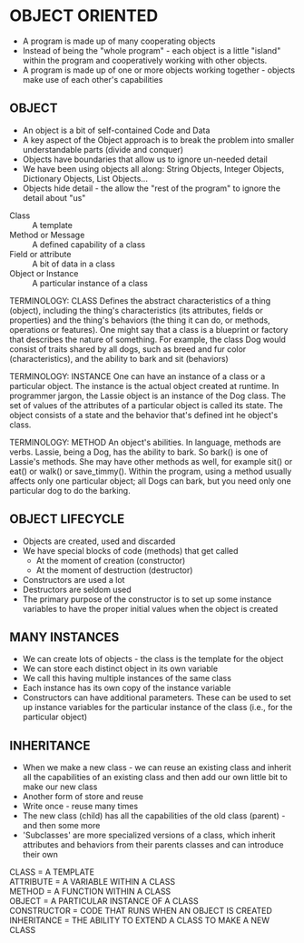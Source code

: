 # OBJECT ORIENTED
* A program is made up of many cooperating objects
* Instead of being the "whole program" - each object is a little
"island" within the program and cooperatively working with other objects.
* A program is made up of one or more objects working together - objects
make use of each other's capabilities

## OBJECT
* An object is a bit of self-contained Code and Data
* A key aspect of the Object approach is to break the problem into smaller
understandable parts (divide and conquer)
* Objects have boundaries that allow us to ignore un-needed detail
* We have been using objects all along: String Objects, Integer Objects,
Dictionary Objects, List Objects...
* Objects hide detail - the allow the "rest of the program" to ignore the
detail about "us"

<dl>
  <dt>Class</dt>
  <dd>A template</dd>
  <dt>Method or Message</dt>
  <dd>A defined capability of a class</dd>
  <dt>Field or attribute</dt>
  <dd>A bit of data in a class</dd>
  <dt>Object or Instance</dt>
  <dd>A particular instance of a class</dd>

TERMINOLOGY: CLASS
Defines the abstract characteristics of a thing (object), including the thing's characteristics (its attributes, fields or properties) and the thing's behaviors (the thing it can do, or methods, operations or features). One might say that a class is a blueprint or factory that describes the nature of something. For example, the class Dog would consist of traits shared by all dogs, such as breed and fur color (characteristics), and the ability to bark and sit (behaviors)

TERMINOLOGY: INSTANCE
One can have an instance of a class or a particular object. The instance is the actual object created at runtime. In programmer jargon, the Lassie object is an instance of the Dog class. The set of values of the attributes of a particular object is called its state. The object consists of a state and the behavior that's defined int he object's class. 

TERMINOLOGY: METHOD
An object's abilities. In language, methods are verbs. Lassie, being a Dog, has the ability to bark. So bark() is one of Lassie's methods. She may have other methods as well, for example sit() or eat() or walk() or save_timmy(). Within the program, using a method usually affects only one particular object; all Dogs can bark, but you need only one particular dog to do the barking.

## OBJECT LIFECYCLE
* Objects are created, used and discarded
* We have special blocks of code (methods) that get called
	* At the moment of creation (constructor)
	* At the moment of destruction (destructor)
* Constructors are used a lot
* Destructors are seldom used
* The primary purpose of the constructor is to set up some instance variables to have the proper initial values when the object is created

## MANY INSTANCES
* We can create lots of objects - the class is the template for the object
* We can store each distinct object in its own variable
* We call this having multiple instances of the same class
* Each instance has its own copy of the instance variable
* Constructors can have additional parameters. These can be used to set up instance variables for the particular instance of the class (i.e., for the particular object)

## INHERITANCE
* When we make a new class - we can reuse an existing class and inherit all the capabilities of an existing class and then add our own little bit to make our new class
* Another form of store and reuse
* Write once - reuse many times
* The new class (child) has all the capabilities of the old class (parent) - and then some more
* 'Subclasses' are more specialized versions of a class, which inherit attributes and behaviors from their parents classes and can introduce their own


CLASS = A TEMPLATE  
ATTRIBUTE = A VARIABLE WITHIN A CLASS  
METHOD = A FUNCTION WITHIN A CLASS  
OBJECT = A PARTICULAR INSTANCE OF A CLASS  
CONSTRUCTOR = CODE THAT RUNS WHEN AN OBJECT IS CREATED  
INHERITANCE = THE ABILITY TO EXTEND A CLASS TO MAKE A NEW CLASS 
